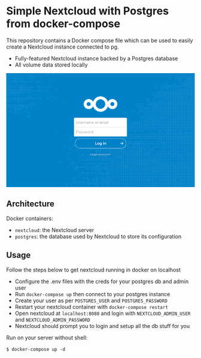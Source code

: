 # Simple Nextcloud with Postgres from docker-compose

This repository contains a Docker compose file which can be used to easily create a Nextcloud instance connected to pg.

- Fully-featured Nextcloud instance backed by a Postgres database
- All volume data stored locally

![](nc_screenshot.png)

## Architecture

Docker containers:

- `nextcloud`: the Nextcloud server
- `postgres`: the database used by Nextcloud to store its configuration

## Usage

Follow the steps below to get nextcloud running in docker on localhost

- Configure the .env files with the creds for your postgres db and admin user
- Run `docker-compose up` then connect to your postgres instance
- Create your user as per `POSTGRES_USER` and `POSTGRES_PASSWORD`
- Restart your nextcloud container with `docker-compose restart`
- Open nextcloud at `localhost:8080` and login with `NEXTCLOUD_ADMIN_USER` and `NEXTCLOUD_ADMIN_PASSWORD`
- Nextcloud should prompt you to login and setup all the db stuff for you 

Run on your server without shell:

```
$ docker-compose up -d
```

